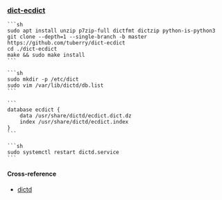 ### [dict-ecdict](https://github.com/tuberry/dict-ecdict)

````{tab} Ubuntu 22 ARM [^1]
```sh
sudo apt install unzip p7zip-full dictfmt dictzip python-is-python3
git clone --depth=1 --single-branch -b master https://github.com/tuberry/dict-ecdict
cd ./dict-ecdict
make && sudo make install
```

```sh
sudo mkdir -p /etc/dict 
sudo vim /var/lib/dictd/db.list
```

```
database ecdict {
	data /usr/share/dictd/ecdict.dict.dz
	index /usr/share/dictd/ecdict.index
}
```

```sh
sudo systemctl restart dictd.service
```
````

#### Cross-reference

- [dictd](https://scillidan.github.io/notes/serve/dictd.html)

[^1]: [How can I uncompress a \*.7z file?](https://askubuntu.com/questions/219392/how-can-i-uncompress-a-7z-file)